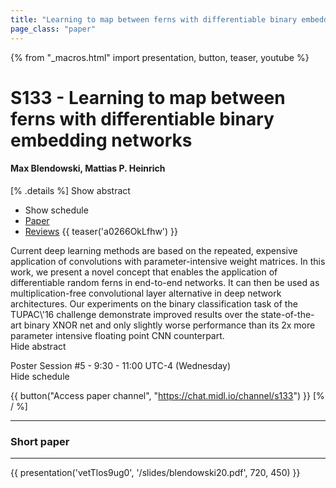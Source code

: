 ```yaml
---
title: "Learning to map between ferns with differentiable binary embedding networks"
page_class: "paper"
---
```


{% from "_macros.html" import presentation, button, teaser, youtube %}

# S133 - Learning to map between ferns with differentiable binary embedding networks

#### Max Blendowski, Mattias P. Heinrich

[% .details %]
<a class="toggle_visibility" data-selector=".abstract" data-level="3">Show abstract</a>
- <a class="toggle_visibility" data-selector=".schedule" data-level="3">Show schedule</a>
- <a href="https://openreview.net/pdf?id=EiT7GQAj-T">Paper</a>
- <a href="https://openreview.net/forum?id=EiT7GQAj-T">Reviews</a>
{{ teaser('a0266OkLfhw') }}

<p>
    <span class="abstract">
        Current deep learning methods are based on the repeated, expensive application of convolutions with parameter-intensive weight matrices. In this work, we present a novel concept that enables the application of differentiable random ferns in end-to-end networks. It can then be used as multiplication-free convolutional layer alternative in deep network architectures. Our experiments on the binary classification task of the TUPAC\'16 challenge demonstrate improved results over the state-of-the-art binary XNOR net and only slightly worse performance than its 2x more parameter intensive floating point CNN counterpart. 
        <br>
        <span class="actions"><a class="toggle_visibility" data-level="2">Hide abstract</a></span>
    </span>
</p>

<p>
    <span class="schedule">
        Poster Session #5  - 9:30 - 11:00 UTC-4 (Wednesday)
        <br>
        <span class="actions"><a class="toggle_visibility" data-level="2">Hide schedule</a></span>
    </span>
</p>

{{ button("Access paper channel", "https://chat.midl.io/channel/s133") }}
[% / %]

---


### Short paper

---

{{ presentation('vetTlos9ug0', '/slides/blendowski20.pdf', 720, 450) }}